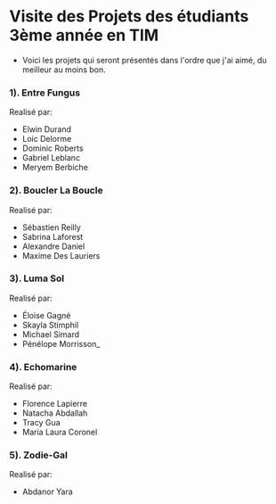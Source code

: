 # Visite des Projets des étudiants 3ème année en TIM

- Voici les projets qui seront présentés dans l'ordre que j'ai aimé, du meilleur au moins bon.

### 1). Entre Fungus

Realisé par: 

- Elwin Durand
- Loic Delorme
- Dominic Roberts
- Gabriel Leblanc
- Meryem Berbiche



### 2). Boucler La Boucle

Realisé par:

- Sébastien Reilly
- Sabrina Laforest
- Alexandre Daniel
- Maxime Des Lauriers



### 3). Luma Sol

Realisé par:

- Éloise Gagné
- Skayla Stimphil
- Michael Simard 
- Pénélope Morrisson_


### 4). Echomarine

Realisé par:

- Florence Lapierre
- Natacha Abdallah
- Tracy Gua
- Maria Laura Coronel



### 5). Zodie-Gal

Realisé par: 

- Abdanor Yara
